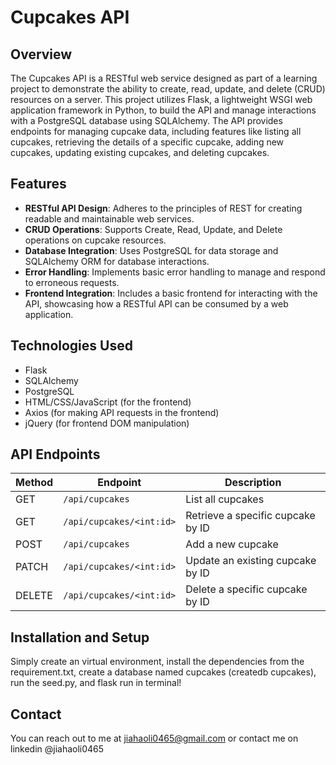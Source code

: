 # Cupcakes API

## Overview
The Cupcakes API is a RESTful web service designed as part of a learning project to demonstrate the ability to create, read, update, and delete (CRUD) resources on a server. This project utilizes Flask, a lightweight WSGI web application framework in Python, to build the API and manage interactions with a PostgreSQL database using SQLAlchemy. The API provides endpoints for managing cupcake data, including features like listing all cupcakes, retrieving the details of a specific cupcake, adding new cupcakes, updating existing cupcakes, and deleting cupcakes.

## Features
- **RESTful API Design**: Adheres to the principles of REST for creating readable and maintainable web services.
- **CRUD Operations**: Supports Create, Read, Update, and Delete operations on cupcake resources.
- **Database Integration**: Uses PostgreSQL for data storage and SQLAlchemy ORM for database interactions.
- **Error Handling**: Implements basic error handling to manage and respond to erroneous requests.
- **Frontend Integration**: Includes a basic frontend for interacting with the API, showcasing how a RESTful API can be consumed by a web application.

## Technologies Used
- Flask
- SQLAlchemy
- PostgreSQL
- HTML/CSS/JavaScript (for the frontend)
- Axios (for making API requests in the frontend)
- jQuery (for frontend DOM manipulation)

## API Endpoints
| Method | Endpoint                 | Description                         |
| ------ | ------------------------ | ----------------------------------- |
| GET    | `/api/cupcakes`          | List all cupcakes                   |
| GET    | `/api/cupcakes/<int:id>` | Retrieve a specific cupcake by ID   |
| POST   | `/api/cupcakes`          | Add a new cupcake                   |
| PATCH  | `/api/cupcakes/<int:id>` | Update an existing cupcake by ID    |
| DELETE | `/api/cupcakes/<int:id>` | Delete a specific cupcake by ID     |

## Installation and Setup
Simply create an virtual environment, install the dependencies from the requirement.txt, create a database named cupcakes (createdb cupcakes), run the seed.py, and flask run in terminal!







## Contact
You can reach out to me at jiahaoli0465@gmail.com or contact me on linkedin @jiahaoli0465
